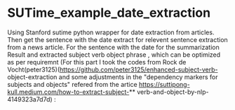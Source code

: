 # SUTime_example_date_extraction
Using Stanford sutime python wrapper for date extraction from articles. Then get the sentence with the date extract for relevent sentence extraction from a news article. 
For the sentence with the date for the summarization Result and extracted subject verb object phrase
, which can be optimized as per requiremnt (For this part I took the codes from Rock de Vocht(peter3125)(https://github.com/peter3125/enhanced-subject-verb-
object-extraction and some adjustments in the "dependency markers for subjects and objects" refered from the artice https://suttipong-kull.medium.com/how-to-extract-subject-** verb-and-object-by-nlp-4149323a7d7d) :
